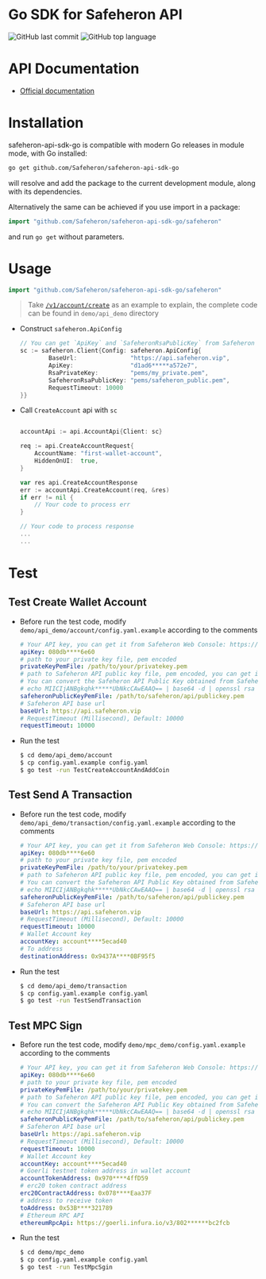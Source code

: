 # Go SDK for Safeheron API

![GitHub last commit](https://img.shields.io/github/last-commit/Safeheron/safeheron-api-sdk-go)
![GitHub top language](https://img.shields.io/github/languages/top/Safeheron/safeheron-api-sdk-go?color=red)

# API Documentation
- [Official documentation](https://docs.safeheron.com/api/index.html)

# Installation

safeheron-api-sdk-go is compatible with modern Go releases in module mode, with Go installed:

```bash
go get github.com/Safeheron/safeheron-api-sdk-go
```

will resolve and add the package to the current development module, along with its dependencies.

Alternatively the same can be achieved if you use import in a package:

```go
import "github.com/Safeheron/safeheron-api-sdk-go/safeheron"
```

and run `go get` without parameters.

# Usage
```go
import "github.com/Safeheron/safeheron-api-sdk-go/safeheron"
```

> Take [`/v1/account/create`](https://docs.safeheron.com/api/index.html) as an example to explain, the complete code can be found in `demo/api_demo` directory

* Construct `safeheron.ApiConfig` 
    ```go
    // You can get `ApiKey` and `SafeheronRsaPublicKey` from Safeheron Web Console: https://www.safeheron.com/console.
    sc := safeheron.Client{Config: safeheron.ApiConfig{
            BaseUrl:               "https://api.safeheron.vip",
            ApiKey:                "d1ad6*****a572e7",
            RsaPrivateKey:         "pems/my_private.pem",
            SafeheronRsaPublicKey: "pems/safeheron_public.pem",
            RequestTimeout: 10000
    }}
    ```
* Call `CreateAccount` api with `sc`
    ```go

    accountApi := api.AccountApi{Client: sc}

    req := api.CreateAccountRequest{
		AccountName: "first-wallet-account",
		HiddenOnUI:  true,
	}

    var res api.CreateAccountResponse
    err := accountApi.CreateAccount(req, &res)
    if err != nil {
        // Your code to process err
    }

    // Your code to process response
    ...
    ...
    ```

# Test

## Test Create Wallet Account
* Before run the test code, modify `demo/api_demo/account/config.yaml.example` according to the comments
    ```yaml
    # Your API key, you can get it from Safeheron Web Console: https://www.safeheron.com/console.
    apiKey: 080db****6e60
    # path to your private key file, pem encoded
    privateKeyPemFile: /path/to/your/privatekey.pem
    # path to Safeheron API public key file, pem encoded, you can get it from Safeheron Web Console: https://www.safeheron.com/console.
    # You can convert the Safeheron API Public Key obtained from Safeheron Web Console to PEM format with openssl: 
    # echo MIICIjANBgkqhk*****UbNkcCAwEAAQ== | base64 -d | openssl rsa -pubin -inform DER -outform PEM -out /path/to/safeheron/api/publickey.pem
    safeheronPublicKeyPemFile: /path/to/safeheron/api/publickey.pem
    # Safeheron API base url
    baseUrl: https://api.safeheron.vip
    # RequestTimeout (Millisecond), Default: 10000
    requestTimeout: 10000
    ```
* Run the test
    ```bash
    $ cd demo/api_demo/account
    $ cp config.yaml.example config.yaml
    $ go test -run TestCreateAccountAndAddCoin
    ```

## Test Send A Transaction
* Before run the test code, modify `demo/api_demo/transaction/config.yaml.example` according to the comments
    ```yaml
    # Your API key, you can get it from Safeheron Web Console: https://www.safeheron.com/console.
    apiKey: 080db****6e60
    # path to your private key file, pem encoded
    privateKeyPemFile: /path/to/your/privatekey.pem
    # path to Safeheron API public key file, pem encoded, you can get it from Safeheron Web Console: https://www.safeheron.com/console.
    # You can convert the Safeheron API Public Key obtained from Safeheron Web Console to PEM format with openssl: 
    # echo MIICIjANBgkqhk*****UbNkcCAwEAAQ== | base64 -d | openssl rsa -pubin -inform DER -outform PEM -out /path/to/safeheron/api/publickey.pem
    safeheronPublicKeyPemFile: /path/to/safeheron/api/publickey.pem
    # Safeheron API base url
    baseUrl: https://api.safeheron.vip
    # RequestTimeout (Millisecond), Default: 10000
    requestTimeout: 10000
    # Wallet Account key
    accountKey: account****5ecad40
    # To address
    destinationAddress: 0x9437A****0BF95f5
    ```
* Run the test
    ```bash
    $ cd demo/api_demo/transaction
    $ cp config.yaml.example config.yaml
    $ go test -run TestSendTransaction
    ```

## Test MPC Sign
* Before run the test code, modify `demo/mpc_demo/config.yaml.example` according to the comments
    ```yaml
    # Your API key, you can get it from Safeheron Web Console: https://www.safeheron.com/console.
    apiKey: 080db****6e60
    # path to your private key file, pem encoded
    privateKeyPemFile: /path/to/your/privatekey.pem
    # path to Safeheron API public key file, pem encoded, you can get it from Safeheron Web Console: https://www.safeheron.com/console.
    # You can convert the Safeheron API Public Key obtained from Safeheron Web Console to PEM format with openssl: 
    # echo MIICIjANBgkqhk*****UbNkcCAwEAAQ== | base64 -d | openssl rsa -pubin -inform DER -outform PEM -out /path/to/safeheron/api/publickey.pem
    safeheronPublicKeyPemFile: /path/to/safeheron/api/publickey.pem
    # Safeheron API base url
    baseUrl: https://api.safeheron.vip
    # RequestTimeout (Millisecond), Default: 10000
    requestTimeout: 10000
    # Wallet Account key
    accountKey: account****5ecad40
    # Goerli testnet token address in wallet account
    accountTokenAddress: 0x970****4ffD59
    # erc20 token contract address
    erc20ContractAddress: 0x078****Eaa37F
    # address to receive token
    toAddress: 0x53B****321789
    # Ethereum RPC API
    ethereumRpcApi: https://goerli.infura.io/v3/802******bc2fcb
    ```

* Run the test
    ```bash
    $ cd demo/mpc_demo
    $ cp config.yaml.example config.yaml
    $ go test -run TestMpcSgin
    ```
